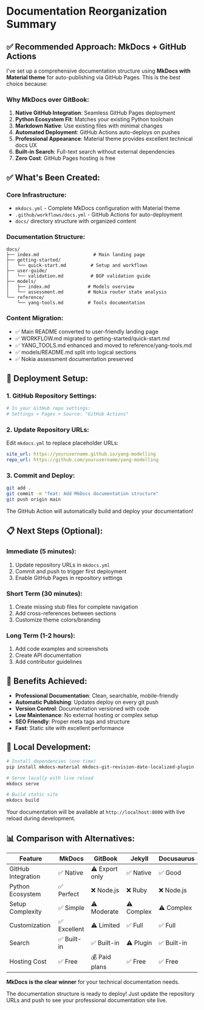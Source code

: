 # Documentation Reorganization Summary

## ✅ **Recommended Approach: MkDocs + GitHub Actions**

I've set up a comprehensive documentation structure using **MkDocs with Material theme** for auto-publishing via GitHub Pages. This is the best choice because:

### **Why MkDocs over GitBook:**

1. **Native GitHub Integration**: Seamless GitHub Pages deployment
2. **Python Ecosystem Fit**: Matches your existing Python toolchain
3. **Markdown Native**: Use existing files with minimal changes
4. **Automated Deployment**: GitHub Actions auto-deploys on pushes  
5. **Professional Appearance**: Material theme provides excellent technical docs UX
6. **Built-in Search**: Full-text search without external dependencies
7. **Zero Cost**: GitHub Pages hosting is free

## ✅ **What's Been Created:**

### **Core Infrastructure:**
- `mkdocs.yml` - Complete MkDocs configuration with Material theme
- `.github/workflows/docs.yml` - GitHub Actions for auto-deployment
- `docs/` directory structure with organized content

### **Documentation Structure:**
```
docs/
├── index.md                    # Main landing page
├── getting-started/
│   └── quick-start.md         # Setup and workflows
├── user-guide/
│   └── validation.md          # BGP validation guide
├── models/
│   ├── index.md              # Models overview  
│   └── assessment.md         # Nokia router state analysis
└── reference/
    └── yang-tools.md         # Tools documentation
```

### **Content Migration:**
- ✅ Main README converted to user-friendly landing page
- ✅ WORKFLOW.md migrated to getting-started/quick-start.md
- ✅ YANG_TOOLS.md enhanced and moved to reference/yang-tools.md
- ✅ models/README.md split into logical sections
- ✅ Nokia assessment documentation preserved

## 🚀 **Deployment Setup:**

### **1. GitHub Repository Settings:**
```bash
# In your GitHub repo settings:
# Settings > Pages > Source: "GitHub Actions"
```

### **2. Update Repository URLs:**
Edit `mkdocs.yml` to replace placeholder URLs:
```yaml
site_url: https://yourusername.github.io/yang-modelling
repo_url: https://github.com/yourusername/yang-modelling
```

### **3. Commit and Deploy:**
```bash
git add .
git commit -m "feat: Add MkDocs documentation structure"
git push origin main
```

The GitHub Action will automatically build and deploy your documentation!

## 📋 **Next Steps (Optional):**

### **Immediate (5 minutes):**
1. Update repository URLs in `mkdocs.yml`
2. Commit and push to trigger first deployment
3. Enable GitHub Pages in repository settings

### **Short Term (30 minutes):**
1. Create missing stub files for complete navigation
2. Add cross-references between sections  
3. Customize theme colors/branding

### **Long Term (1-2 hours):**
1. Add code examples and screenshots
2. Create API documentation
3. Add contributor guidelines

## 🎯 **Benefits Achieved:**

- **Professional Documentation**: Clean, searchable, mobile-friendly
- **Automatic Publishing**: Updates deploy on every git push
- **Version Control**: Documentation versioned with code
- **Low Maintenance**: No external hosting or complex setup
- **SEO Friendly**: Proper meta tags and structure
- **Fast**: Static site with excellent performance

## 🔧 **Local Development:**

```bash
# Install dependencies (one time)
pip install mkdocs-material mkdocs-git-revision-date-localized-plugin

# Serve locally with live reload
mkdocs serve

# Build static site
mkdocs build
```

Your documentation will be available at `http://localhost:8000` with live reload during development.

## 📊 **Comparison with Alternatives:**

| Feature | MkDocs | GitBook | Jekyll | Docusaurus |
|---------|--------|---------|--------|------------|
| GitHub Integration | ✅ Native | ⚠️ Export only | ✅ Native | ✅ Good |
| Python Ecosystem | ✅ Perfect | ❌ Node.js | ❌ Ruby | ❌ Node.js |
| Setup Complexity | ✅ Simple | ⚠️ Moderate | ⚠️ Complex | ⚠️ Complex |
| Customization | ✅ Excellent | ⚠️ Limited | ✅ Full | ✅ Full |
| Search | ✅ Built-in | ✅ Built-in | ⚠️ Plugin | ✅ Built-in |
| Hosting Cost | ✅ Free | 💰 Paid plans | ✅ Free | ✅ Free |

**MkDocs is the clear winner** for your technical documentation needs.

The documentation structure is ready to deploy! Just update the repository URLs and push to see your professional documentation site live.

